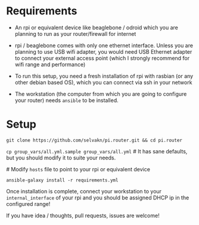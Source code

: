 Requirements
============

* An rpi or equivalent device like beaglebone / odroid which you are planning to run as your router/firewall for internet

* rpi / beaglebone comes with only one ethernet interface. Unless you are planning to use USB wifi adapter, you would need USB Ethernet adapter to connect your external access point (which I strongly recommend for wifi range and performance)

* To run this setup, you need a fresh installation of rpi with rasbian (or any other debian based OS), which you can connect via ssh in your network

* The workstation (the computer from which you are going to configure your router) needs `ansible` to be installed.



Setup
=====

`git clone https://github.com/selvakn/pi.router.git && cd pi.router`

`cp group_vars/all.yml.sample group_vars/all.yml`
\# It has sane defaults, but you should modify it to suite your needs.

\# Modify `hosts` file to point to your rpi or equivalent device

`ansible-galaxy install -r requirements.yml`

Once installation is complete, connect your workstation to your `internal_interface` of your rpi and you should be assigned DHCP ip in the configured range!


If you have idea / thoughts, pull requests, issues are welcome!
